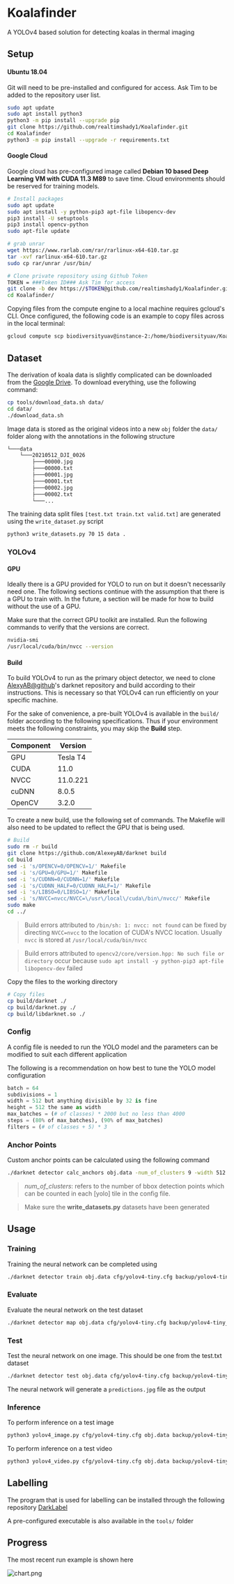 # Koalafinder

A YOLOv4 based solution for detecting koalas in thermal imaging

## Setup

#### Ubuntu 18.04

Git will need to be pre-installed and configured for access. Ask Tim to be added to the repository user list.

```bash
sudo apt update
sudo apt install python3
python3 -m pip install --upgrade pip
git clone https://github.com/realtimshady1/Koalafinder.git
cd Koalafinder
python3 -m pip install --upgrade -r requirements.txt

```

#### Google Cloud

Google cloud has pre-configured image called **Debian 10 based Deep Learning VM with CUDA 11.3 M89** to save time. Cloud environments should be reserved for training models.

```bash
# Install packages
sudo apt update
sudo apt install -y python-pip3 apt-file libopencv-dev
pip3 install -U setuptools
pip3 install opencv-python
sudo apt-file update

# grab unrar
wget https://www.rarlab.com/rar/rarlinux-x64-610.tar.gz
tar -xvf rarlinux-x64-610.tar.gz
sudo cp rar/unrar /usr/bin/

# Clone private repository using Github Token
TOKEN = ###Token ID### Ask Tim for access
git clone -b dev https://$TOKEN@github.com/realtimshady1/Koalafinder.git
cd Koalafinder/
```

Copying files from the compute engine to a local machine requires gcloud's CLI. Once configured, the following code is an example to copy files across in the local terminal:

```bash
gcloud compute scp biodiversityuav@instance-2:/home/biodiversityuav/Koalafinder/test.csv C:\Users\timot\Desktop\test.csv

```

## Dataset

The derivation of koala data is slightly complicated can be downloaded from the [Google Drive](https://drive.google.com/drive/folders/1v_w4-pkDTD1CF5tU2WWyccbrTg-8ra98?usp=sharing). To download everything, use the following command:

```bash
cp tools/download_data.sh data/
cd data/
./download_data.sh
```

Image data is stored as the original videos  into a new `obj` folder the `data/` folder along with the annotations in the following structure

```bash
└───data
    └───20210512_DJI_0026
        ├───00000.jpg
        ├───00000.txt
        ├───00001.jpg
        ├───00001.txt
        ├───00002.jpg
        ├───00002.txt
        └───...

```
The training data split files `[test.txt train.txt valid.txt]` are generated using the `write_dataset.py` script
```bash
python3 write_datasets.py 70 15 data .
```

### YOLOv4

#### GPU

Ideally there is a GPU provided for YOLO to run on but it doesn't necessarily need one. The following sections continue with the assumption that there is a GPU to train with. In the future, a section will be made for how to build without the use of a GPU.

Make sure that the correct GPU toolkit are installed. Run the following commands to verify that the versions are correct.

```bash
nvidia-smi
/usr/local/cuda/bin/nvcc --version

```

#### Build

To build YOLOv4 to run as the primary object detector, we need to clone [AlexyAB@github](https://github.com/AlexeyAB)'s darknet repository and build according to their instructions. This is necessary so that YOLOv4 can run efficiently on your specific machine.

For the sake of convenience, a pre-built YOLOv4 is available in the `build/` folder according to the following specifications. Thus if your environment meets the following constraints, you may skip the **Build** step.

Component | Version
--- | ---
GPU | Tesla T4
CUDA | 11.0
NVCC | 11.0.221  
cuDNN | 8.0.5  
OpenCV | 3.2.0

To create a new build, use the following set of commands. The Makefile will also need to be updated to reflect the GPU that is being used.

```bash
# Build
sudo rm -r build
git clone https://github.com/AlexeyAB/darknet build
cd build
sed -i 's/OPENCV=0/OPENCV=1/' Makefile
sed -i 's/GPU=0/GPU=1/' Makefile
sed -i 's/CUDNN=0/CUDNN=1/' Makefile
sed -i 's/CUDNN_HALF=0/CUDNN_HALF=1/' Makefile
sed -i 's/LIBSO=0/LIBSO=1/' Makefile
sed -i 's/NVCC=nvcc/NVCC=\/usr\/local\/cuda\/bin\/nvcc/' Makefile
sudo make
cd ../
```

> Build errors attributed to `/bin/sh: 1: nvcc: not found` can be fixed by directing `NVCC=nvcc` to the location of CUDA's NVCC location. Usually `nvcc` is stored at `/usr/local/cuda/bin/nvcc`

> Build errors attributed to `opencv2/core/version.hpp: No such file or directory` occur because `sudo apt install -y python-pip3 apt-file libopencv-dev` failed


Copy the files to the working directory

```bash
# Copy files
cp build/darknet ./
cp build/darknet.py ./
cp build/libdarknet.so ./
```


### Config

A config file is needed to run the YOLO model and the parameters can be modified to suit each different application

The following is a recommendation on how best to tune the YOLO model configuration

```python
batch = 64
subdivisions = 1
width = 512 but anything divisible by 32 is fine
height = 512 the same as width
max_batches = (# of classes) * 2000 but no less than 4000
steps = (80% of max_batches), (90% of max_batches)
filters = (# of classes + 5) * 3
```

### Anchor Points

Custom anchor points can be calculated using the following command
```bash
./darknet detector calc_anchors obj.data -num_of_clusters 9 -width 512 -height 512
```
>*num_of_clusters*: refers to the number of bbox detection points which can be counted in each [yolo] tile in the config file.

>Make sure the **write_datasets.py** datasets have been generated

## Usage

### Training

Training the neural network can be completed using

```bash
./darknet detector train obj.data cfg/yolov4-tiny.cfg backup/yolov4-tiny.conv.29 -dont_show -ext_output -map

```

### Evaluate

Evaluate the neural network on the test dataset

```bash
./darknet detector map obj.data cfg/yolov4-tiny.cfg backup/yolov4-tiny_best.weights -iou_thresh 0.50

```

### Test

Test the neural network on one image. This should be one from the test.txt dataset

```bash
./darknet detector test obj.data cfg/yolov4-tiny.cfg backup/yolov4-tiny_best.weights data/obj/DJI_0026_00001.jpg -ext_output

```

The neural network will generate a `predictions.jpg` file as the output

### Inference

To perform inference on a test image
```bash
python3 yolov4_image.py cfg/yolov4-tiny.cfg obj.data backup/yolov4-tiny_best.weights data/obj/DJI_0026_00001.jpg
```

To perform inference on a test video
```bash
python3 yolov4_video.py cfg/yolov4-tiny.cfg obj.data backup/yolov4-tiny_best.weights data/DJI_0026.MP4 -post_process True
```


## Labelling

The program that is used for labelling can be installed through the following repository [DarkLabel](https://github.com/darkpgmr/DarkLabel)

A pre-configured executable is also available in the 	`tools/` folder


## Progress

The most recent run example is shown here

![chart.png](chart.png)
